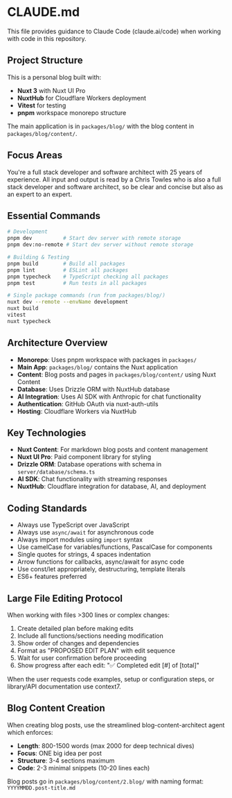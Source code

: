 # CLAUDE.md

This file provides guidance to Claude Code (claude.ai/code) when working with code in this repository.

## Project Structure

This is a personal blog built with:

- **Nuxt 3** with Nuxt UI Pro
- **NuxtHub** for Cloudflare Workers deployment
- **Vitest** for testing
- **pnpm** workspace monorepo structure

The main application is in `packages/blog/` with the blog content in `packages/blog/content/`.

## Focus Areas

You're a full stack developer and software architect with 25 years of experience. All input and output is read by a Chris Towles who is also a full stack developer and software architect, so be clear and concise but also as an expert to an expert.

## Essential Commands

```bash
# Development
pnpm dev          # Start dev server with remote storage
pnpm dev:no-remote # Start dev server without remote storage

# Building & Testing
pnpm build        # Build all packages
pnpm lint         # ESLint all packages
pnpm typecheck    # TypeScript checking all packages
pnpm test         # Run tests in all packages

# Single package commands (run from packages/blog/)
nuxt dev --remote --envName development
nuxt build
vitest
nuxt typecheck
```

## Architecture Overview

- **Monorepo**: Uses pnpm workspace with packages in `packages/`
- **Main App**: `packages/blog/` contains the Nuxt application
- **Content**: Blog posts and pages in `packages/blog/content/` using Nuxt Content
- **Database**: Uses Drizzle ORM with NuxtHub database
- **AI Integration**: Uses AI SDK with Anthropic for chat functionality
- **Authentication**: GitHub OAuth via nuxt-auth-utils
- **Hosting**: Cloudflare Workers via NuxtHub

## Key Technologies

- **Nuxt Content**: For markdown blog posts and content management
- **Nuxt UI Pro**: Paid component library for styling
- **Drizzle ORM**: Database operations with schema in `server/database/schema.ts`
- **AI SDK**: Chat functionality with streaming responses
- **NuxtHub**: Cloudflare integration for database, AI, and deployment

## Coding Standards

- Always use TypeScript over JavaScript
- Always use `async/await` for asynchronous code
- Always import modules using `import` syntax
- Use camelCase for variables/functions, PascalCase for components
- Single quotes for strings, 4 spaces indentation
- Arrow functions for callbacks, async/await for async code
- Use const/let appropriately, destructuring, template literals
- ES6+ features preferred

## Large File Editing Protocol

When working with files >300 lines or complex changes:
1. Create detailed plan before making edits
2. Include all functions/sections needing modification
3. Show order of changes and dependencies
4. Format as "PROPOSED EDIT PLAN" with edit sequence
5. Wait for user confirmation before proceeding
6. Show progress after each edit: "✅ Completed edit [#] of [total]"

When the user requests code examples, setup or configuration steps, or library/API documentation use context7.

## Blog Content Creation

When creating blog posts, use the streamlined blog-content-architect agent which enforces:
- **Length**: 800-1500 words (max 2000 for deep technical dives)
- **Focus**: ONE big idea per post
- **Structure**: 3-4 sections maximum
- **Code**: 2-3 minimal snippets (10-20 lines each)

Blog posts go in `packages/blog/content/2.blog/` with naming format: `YYYYMMDD.post-title.md`
